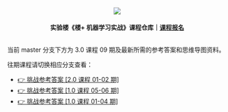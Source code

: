 <div align="center">
  <h1><img src="https://static.shiyanlou.com/img/louplus/louplus_logo.png"></h1>
  <b>实验楼《楼+ 机器学习实战》课程仓库｜<a href="https://www.shiyanlou.com/louplus/ml">课程报名</a></b>
</div>

<br />

当前 master 分支下方为 3.0 课程 09 期及最新所需的参考答案和思维导图资料。

往期课程请切换相应分支查看：

- [👉 挑战参考答案 [2.0 课程 01-02 期]](https://github.com/shiyanlou/louplus-ml/tree/ML2-01-02)
- [👉 挑战参考答案 [1.0 课程 05-06 期]](https://github.com/shiyanlou/louplus-ml/tree/ML05-06)
- [👉 挑战参考答案 [1.0 课程 01-04 期]](https://github.com/shiyanlou/louplus-ml/tree/ML01-04)